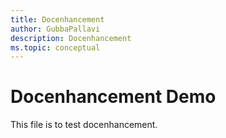 ```yaml
---
title: Docenhancement
author: GubbaPallavi
description: Docenhancement
ms.topic: conceptual
---
```


# Docenhancement Demo
This file is to test docenhancement.